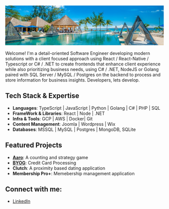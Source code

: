 ![Mast Head](https://github.com/janusqa/janusqa/blob/main/masthead.jpeg)
<p>
Welcome! I'm a detail-oriented Software Engineer developing modern solutions with a client focused approach using React / React-Native / Typescript or C# / .NET to create frontends that enhance client experience while also prioritizing business needs, using C# / .NET, NodeJS or Golang paired with SQL Server / MySQL / Postgres on the backend to process and store information for business insights. Developers, lets develop.
</p>
<p>
  <h2>Tech Stack & Expertise</h2>
  <ul>
    <li><b>Languages</b>: TypeScript | JavaScript | Python | Golang | C# | PHP | SQL</li>
    <li><strong>FrameWork &amp; Libraries</strong>: React | Node | .NET</li>
    <li><strong>Infra &amp Tools</strong>: GCP | AWS | Docker| Git </li>
    <li><strong>Content Management</strong>: Joomla | Wordpress | Wix</li>
    <li><strong>Databases</strong>: MSSQL | MySQL | Postgres | MongoDB, SQLite</li>
  </ul>
</p>
<p>
  <h2>Featured Projects</h2>
  <ul>
    <li><strong><a href="https://aaro.cariblife.com" target="_blank">Aaro</a></strong>: A counting and strategy game</li>
    <li><strong><a href="https://byog.cariblife.com" target="_blank">BYOG</a></strong>: Credit Card Processing</li>
    <li><strong>Clutch</strong>: A proximity based dating application</li>
    <li><strong>Membership Pro+</strong>: Memebership management application</li>
  </ul>
</p>
<p>
  <h2>Connect with me:</h2>
  <ul>
    <li><a href="https://www.linkedin.com/in/aarofe" target="_blank">LinkedIn</a></li>
  </ul>
</p>



